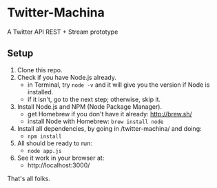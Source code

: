 Twitter-Machina
=============================
A Twitter API REST + Stream prototype

Setup
-----

1. Clone this repo.
2. Check if you have Node.js already.
   * in Terminal, try ```node -v``` and it will give you the version if Node is installed.
   * if it isn't, go to the next step; otherwise, skip it.
3. Install Node.js and NPM (Node Package Manager).
   * get Homebrew if you don't have it already: http://brew.sh/
   * install Node with Homebrew: ```brew install node```
4. Install all dependencies, by going in /twitter-machina/ and doing:
   * ```npm install```
5. All should be ready to run:
   * ```node app.js```
6. See it work in your browser at:
   * http://localhost:3000/

That's all folks.
